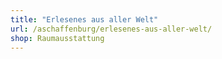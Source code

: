 ```yaml
---
title: "Erlesenes aus aller Welt"
url: /aschaffenburg/erlesenes-aus-aller-welt/
shop: Raumausstattung
---
```

